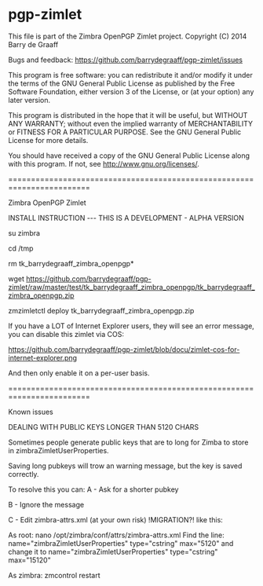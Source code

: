 pgp-zimlet
==========

This file is part of the Zimbra OpenPGP Zimlet project.
Copyright (C) 2014  Barry de Graaff

Bugs and feedback: https://github.com/barrydegraaff/pgp-zimlet/issues

This program is free software: you can redistribute it and/or modify
it under the terms of the GNU General Public License as published by
the Free Software Foundation, either version 3 of the License, or
(at your option) any later version.

This program is distributed in the hope that it will be useful,
but WITHOUT ANY WARRANTY; without even the implied warranty of
MERCHANTABILITY or FITNESS FOR A PARTICULAR PURPOSE.  See the
GNU General Public License for more details.

You should have received a copy of the GNU General Public License
along with this program.  If not, see http://www.gnu.org/licenses/. 

========================================================================

Zimbra OpenPGP Zimlet

INSTALL INSTRUCTION --- THIS IS A DEVELOPMENT - ALPHA VERSION

su zimbra

cd /tmp

rm tk_barrydegraaff_zimbra_openpgp*

wget https://github.com/barrydegraaff/pgp-zimlet/raw/master/test/tk_barrydegraaff_zimbra_openpgp/tk_barrydegraaff_zimbra_openpgp.zip

zmzimletctl deploy tk_barrydegraaff_zimbra_openpgp.zip

If you have a LOT of Internet Explorer users, they will see an error message, you can disable this zimlet via COS:

https://github.com/barrydegraaff/pgp-zimlet/blob/docu/zimlet-cos-for-internet-explorer.png

And then only enable it on a per-user basis.

========================================================================

Known issues

DEALING WITH PUBLIC KEYS LONGER THAN 5120 CHARS

Sometimes people generate public keys that are to long for Zimba to store in zimbraZimletUserProperties.

Saving long pubkeys will trow an warning message, but the key is saved correctly.

To resolve this you can:
A - Ask for a shorter pubkey

B - Ignore the message

C - Edit zimbra-attrs.xml (at your own risk) !MIGRATION?! like this:

   As root:
   nano /opt/zimbra/conf/attrs/zimbra-attrs.xml
   Find the line: 
   name="zimbraZimletUserProperties" type="cstring" max="5120"
   and change it to
   name="zimbraZimletUserProperties" type="cstring" max="15120"
   
   As zimbra:
   zmcontrol restart
